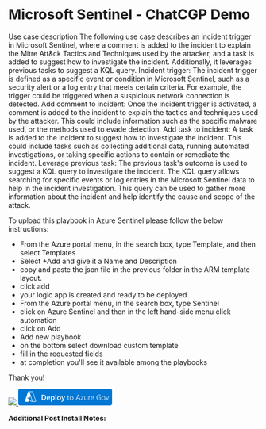# Microsoft Sentinel - ChatCGP Demo


Use case description
The following use case describes an incident trigger in Microsoft Sentinel, where a comment is added to the incident to explain the Mitre Att&ck Tactics and Techniques used by the attacker, and a task is added to suggest how to investigate the incident. Additionally, it leverages previous tasks to suggest a KQL query.
Incident trigger: The incident trigger is defined as a specific event or condition in Microsoft Sentinel, such as a security alert or a log entry that meets certain criteria. For example, the trigger could be triggered when a suspicious network connection is detected.
Add comment to incident: Once the incident trigger is activated, a comment is added to the incident to explain the tactics and techniques used by the attacker. This could include information such as the specific malware used, or the methods used to evade detection.
Add task to incident: A task is added to the incident to suggest how to investigate the incident. This could include tasks such as collecting additional data, running automated investigations, or taking specific actions to contain or remediate the incident.
Leverage previous task: The previous task's outcome is used to suggest a KQL query to investigate the incident. The KQL query allows searching for specific events or log entries in the Microsoft Sentinel data to help in the incident investigation. This query can be used to gather more information about the incident and help identify the cause and scope of the attack.

To upload this playbook in Azure Sentinel please follow the below instructions:
- From the Azure portal menu, in the search box, type Template, and then select Templates
- Select +Add and give it a Name and Description
- copy and paste the json file in the previous folder in the ARM template layout.
- click add
- your logic app is created and ready to be deployed
- From the Azure portal menu, in the search box, type Sentinel 
- click on Azure Sentinel and then in the left hand-side menu click automation 
- click on Add
- Add new playbook
- on the bottom select download custom template
- fill in the requested fields
- at completion you'll see it available among the playbooks

Thank you!

<a href="https://portal.azure.com/#create/Microsoft.Template/uri/https%3A%2F%2Fraw.githubusercontent.com%2Fformat81%2FAzureSentinel%2Fmaster%2FPlaybooks%2FITASEC21%2FITASEC21_SOAR_template.json" target="_blank">
    <img src="https://aka.ms/deploytoazurebutton"/>
</a>
<a href="https://portal.azure.com/#create/Microsoft.Template/uri/https%3A%2F%2Fraw.githubusercontent.com%2Fformat81%2FAzureSentinel%2Fmaster%2FPlaybooks%2FITASEC21%2FITASEC21_SOAR_template.json" target="_blank">
<img src="https://raw.githubusercontent.com/Azure/azure-quickstart-templates/master/1-CONTRIBUTION-GUIDE/images/deploytoazuregov.png"/>
</a>

**Additional Post Install Notes:**

